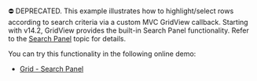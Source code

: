 ⛔ DEPRECATED. This example illustrates how to highlight/select rows according to search criteria via a custom MVC GridView callback. Starting with v14.2, GridView provides the built-in Search Panel functionality. Refer to the <a href="https://docs.devexpress.com/AspNet/17651/components/grid-view/concepts/filter-data/search-panel">Search Panel</a> topic for details.

You can try this functionality in the following online demo:
- <a href="https://demos.devexpress.com/MVCxGridViewDemos/Filtering/SearchPanel">Grid - Search Panel</a>
